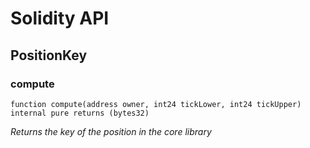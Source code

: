 # Solidity API

## PositionKey

### compute

```solidity
function compute(address owner, int24 tickLower, int24 tickUpper) internal pure returns (bytes32)
```

_Returns the key of the position in the core library_

